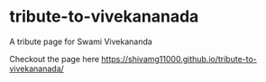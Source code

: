 # tribute-to-vivekananada
A tribute page for Swami Vivekananda

Checkout the page here https://shivamg11000.github.io/tribute-to-vivekananada/
